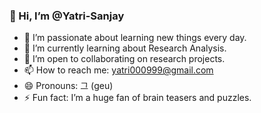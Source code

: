 ### 👋 Hi, I’m @Yatri-Sanjay

- 👀 I’m passionate about learning new things every day.
- 🌱 I’m currently learning about Research Analysis.
- 💞️ I’m open to collaborating on research projects.
- 📫 How to reach me: yatri000999@gmail.com
- 😄 Pronouns: 그 (geu)
- ⚡ Fun fact: I’m a huge fan of brain teasers and puzzles.

<!---
Yatri-Sanjay/Yatri-Sanjay is a ✨ special ✨ repository because its `README.md` (this file) appears on your GitHub profile.
You can click the Preview link to take a look at your changes.
--->
